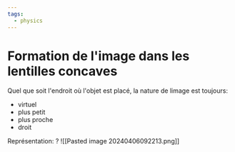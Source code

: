 ```yaml
---
tags:
  - physics
---
```


# Formation de l'image dans les lentilles concaves

Quel que soit l'endroit où l'objet est placé, la nature de limage est toujours:
- virtuel
- plus petit
- plus proche
- droit

Représentation:
?
![[Pasted image 20240406092213.png]]



